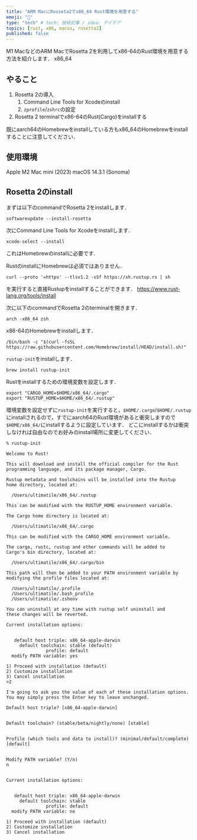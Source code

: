 ```yaml
---
title: "ARM MacにRosseta2でx86_64 Rust環境を用意する"
emoji: "🦀"
type: "tech" # tech: 技術記事 / idea: アイデア
topics: [rust, x86, macos, rosetta2]
published: false
---
```


M1 MacなどのARM MacでRosetta 2を利用してx86-64のRust環境を用意する方法を紹介します．
x86_64

## やること
1. Rosetta 2の導入
   1. Command Line Tools for Xcodeのinstall 
   2. `zprofile`/`zshrc`の設定
2. Rosetta 2 terminalでx86-64のRust(Cargo)をinstallする

既にaarch64のHomebrewをinstallしている方もx86_64のHomebrewをinstallすることに注意してください．

## 使用環境
Apple M2 Mac mini (2023)
macOS 14.3.1 (Sonoma)

## Rosetta 2のinstall
まずは以下のcommandでRosetta 2をinstallします．

```sh:Terminal
softwareupdate --install-rosetta
```

次にCommand Line Tools for Xcodeをinstallします．
```sh:Terminal
xcode-select --install
```
これはHomebrewのinstallに必要です.

RustのinstallにHomebrewは必須ではありません．
```sh:Terminal
curl --proto '=https' --tlsv1.2 -sSf https://sh.rustup.rs | sh
```
を実行すると直接Rustupをinstallすることができます．
https://www.rust-lang.org/tools/install

次に以下のcommandでRosetta 2のterminalを開きます．

```sh:Terminal
arch -x86_64 zsh
```

x86-64のHomebrewをinstallします．
```sh:Terminal
/bin/bash -c "$(curl -fsSL https://raw.githubusercontent.com/Homebrew/install/HEAD/install.sh)"
```

`rustup-init`をinstallします．
```sh:Terminal
brew install rustup-init
```

Rustをinstallするための環境変数を設定します．
```sh:Terminal
export "CARGO_HOME=$HOME/x86_64/.cargo" 
export "RUSTUP_HOME=$HOME/x86_64/.rustup"
```

環境変数を設定せずに`rustup-init`を実行すると，`$HOME/.cargo`/`$HOME/.rustup`にinstallされるので，すでにaarch64のRust環境があると衝突しますので`$HOME/x86_64/`にinstallするように設定しています．
どこにinstallするかは衝突しなければ自由なのでお好みのinstall場所に変更してください．

```shell-session:Terminal
% rustup-init

Welcome to Rust!

This will download and install the official compiler for the Rust
programming language, and its package manager, Cargo.

Rustup metadata and toolchains will be installed into the Rustup
home directory, located at:

  /Users/ultimatile/x86_64/.rustup

This can be modified with the RUSTUP_HOME environment variable.

The Cargo home directory is located at:

  /Users/ultimatile/x86_64/.cargo

This can be modified with the CARGO_HOME environment variable.

The cargo, rustc, rustup and other commands will be added to
Cargo's bin directory, located at:

  /Users/ultimatile/x86_64/.cargo/bin

This path will then be added to your PATH environment variable by
modifying the profile files located at:

  /Users/ultimatile/.profile
  /Users/ultimatile/.bash_profile
  /Users/ultimatile/.zshenv

You can uninstall at any time with rustup self uninstall and
these changes will be reverted.

Current installation options:


   default host triple: x86_64-apple-darwin
     default toolchain: stable (default)
               profile: default
  modify PATH variable: yes

1) Proceed with installation (default)
2) Customize installation
3) Cancel installation
>2

I'm going to ask you the value of each of these installation options.
You may simply press the Enter key to leave unchanged.

Default host triple? [x86_64-apple-darwin]


Default toolchain? (stable/beta/nightly/none) [stable]


Profile (which tools and data to install)? (minimal/default/complete) [default]


Modify PATH variable? (Y/n)
n


Current installation options:


   default host triple: x86_64-apple-darwin
     default toolchain: stable
               profile: default
  modify PATH variable: no

1) Proceed with installation (default)
2) Customize installation
3) Cancel installation

```